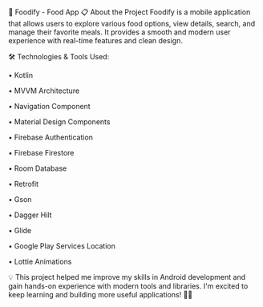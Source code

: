 🍔 Foodify - Food App
📋 About the Project
Foodify is a mobile application that allows users to explore various food options, view details, search, and manage their favorite meals.
It provides a smooth and modern user experience with real-time features and clean design.

🛠️ Technologies & Tools Used:

• Kotlin

• MVVM Architecture

• Navigation Component 

• Material Design Components

• Firebase Authentication

• Firebase Firestore

• Room Database

• Retrofit

• Gson

• Dagger Hilt

• Glide

• Google Play Services Location

• Lottie Animations

💡 This project helped me improve my skills in Android development and gain hands-on experience with modern tools and libraries.
I'm excited to keep learning and building more useful applications! 🚀📱
